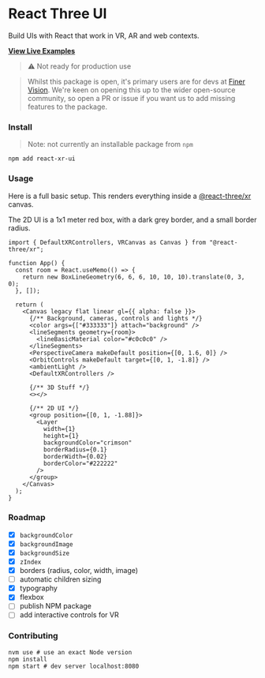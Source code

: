 # React Three UI

Build UIs with React that work in VR, AR and web contexts.

[**View Live Examples**](https://enijar.github.io/react-three-ui/)

> ⚠️ Not ready for production use

> Whilst this package is open, it's primary users are for devs at [Finer Vision](https://github.com/finer-vision). We're keen on opening this up to the wider open-source community, so open a PR or issue if you want us to add missing features to the package.

### Install

> Note: not currently an installable package from `npm`

```shell
npm add react-xr-ui
```

### Usage

Here is a full basic setup. This renders everything inside a [@react-three/xr](https://github.com/pmndrs/react-xr) canvas.

The 2D UI is a 1x1 meter red box, with a dark grey border, and a small border radius.

```tsx
import { DefaultXRControllers, VRCanvas as Canvas } from "@react-three/xr";

function App() {
  const room = React.useMemo(() => {
    return new BoxLineGeometry(6, 6, 6, 10, 10, 10).translate(0, 3, 0);
  }, []);

  return (
    <Canvas legacy flat linear gl={{ alpha: false }}>
      {/** Background, cameras, controls and lights */}
      <color args={["#333333"]} attach="background" />
      <lineSegments geometry={room}>
        <lineBasicMaterial color="#c0c0c0" />
      </lineSegments>
      <PerspectiveCamera makeDefault position={[0, 1.6, 0]} />
      <OrbitControls makeDefault target={[0, 1, -1.8]} />
      <ambientLight />
      <DefaultXRControllers />

      {/** 3D Stuff */}
      <></>

      {/** 2D UI */}
      <group position={[0, 1, -1.88]}>
        <Layer
          width={1}
          height={1}
          backgroundColor="crimson"
          borderRadius={0.1}
          borderWidth={0.02}
          borderColor="#222222"
        />
      </group>
    </Canvas>
  );
}
```

### Roadmap

- [x] `backgroundColor`
- [x] `backgroundImage`
- [x] `backgroundSize`
- [x] `zIndex`
- [x] borders (radius, color, width, image)
- [ ] automatic children sizing
- [x] typography
- [x] flexbox
- [ ] publish NPM package
- [ ] add interactive controls for VR

### Contributing

```shell
nvm use # use an exact Node version
npm install
npm start # dev server localhost:8080
```
